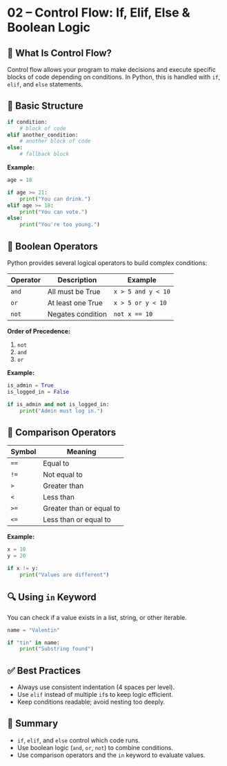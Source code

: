 # 02 – Control Flow: If, Elif, Else & Boolean Logic

## 🧭 What Is Control Flow?

Control flow allows your program to make decisions and execute specific blocks of code depending on conditions. In Python, this is handled with `if`, `elif`, and `else` statements.

## 🧱 Basic Structure

```python
if condition:
    # block of code
elif another_condition:
    # another block of code
else:
    # fallback block
```

**Example:**

```python
age = 18

if age >= 21:
    print("You can drink.")
elif age >= 18:
    print("You can vote.")
else:
    print("You're too young.")
```

## 🔗 Boolean Operators

Python provides several logical operators to build complex conditions:

| Operator | Description        | Example             |
|----------|--------------------|---------------------|
| `and`    | All must be True   | `x > 5 and y < 10`  |
| `or`     | At least one True  | `x > 5 or y < 10`   |
| `not`    | Negates condition  | `not x == 10`       |

**Order of Precedence:**

1. `not`
2. `and`
3. `or`

**Example:**

```python
is_admin = True
is_logged_in = False

if is_admin and not is_logged_in:
    print("Admin must log in.")
```

## 🧪 Comparison Operators

| Symbol | Meaning                  |
|--------|---------------------------|
| `==`   | Equal to                  |
| `!=`   | Not equal to              |
| `>`    | Greater than              |
| `<`    | Less than                 |
| `>=`   | Greater than or equal to  |
| `<=`   | Less than or equal to     |

**Example:**

```python
x = 10
y = 20

if x != y:
    print("Values are different")
```

## 🔍 Using `in` Keyword

You can check if a value exists in a list, string, or other iterable.

```python
name = "Valentin"

if "tin" in name:
    print("Substring found")
```

## ✅ Best Practices

- Always use consistent indentation (4 spaces per level).
- Use `elif` instead of multiple `if`s to keep logic efficient.
- Keep conditions readable; avoid nesting too deeply.

## 🧠 Summary

- `if`, `elif`, and `else` control which code runs.
- Use boolean logic (`and`, `or`, `not`) to combine conditions.
- Use comparison operators and the `in` keyword to evaluate values.
